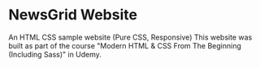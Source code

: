 # NewsGrid Website
An HTML CSS sample website (Pure CSS, Responsive)
This website was built as part of the course "Modern HTML & CSS From The Beginning (Including Sass)" in Udemy.
